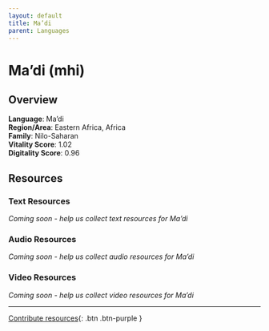 ```yaml
---
layout: default
title: Ma’di
parent: Languages
---
```


# Ma’di (mhi)

## Overview

**Language**: Ma’di  
**Region/Area**: Eastern Africa, Africa  
**Family**: Nilo-Saharan  
**Vitality Score**: 1.02  
**Digitality Score**: 0.96  

## Resources

### Text Resources
*Coming soon - help us collect text resources for Ma’di*

### Audio Resources
*Coming soon - help us collect audio resources for Ma’di*

### Video Resources
*Coming soon - help us collect video resources for Ma’di*

---

[Contribute resources](https://fairtrain.github.io/){: .btn .btn-purple }
